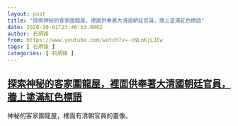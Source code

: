 ```yaml
---
layout: post
title: "探索神秘的客家圍龍屋，裡面供奉著大清國朝廷官員，牆上塗滿紅色標語"
date: 2020-10-01T23:46:53.000Z
author: 石炳锋
from: https://www.youtube.com/watch?v=-cNLnKjLJEw
tags: [ 石炳锋 ]
categories: [ 石炳锋 ]
---
```

<!--1601596013000-->
[探索神秘的客家圍龍屋，裡面供奉著大清國朝廷官員，牆上塗滿紅色標語](https://www.youtube.com/watch?v=-cNLnKjLJEw)
------

<div>
神秘的客家圍龍屋，裡面有清朝官員的畫像。
</div>
